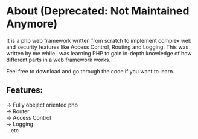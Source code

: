 # About (Deprecated: Not Maintained Anymore)

It is a php web framework written from scratch to implement complex web and security features like Access Control, Routing and Logging. This was written by me while i was learning PHP to gain in-depth knowledge of how different parts in a web framework works.

Feel free to download and go through the code if you want to learn.

## Features:

-> Fully obeject oriented php   
-> Router  
-> Access Control  
-> Logging  
...etc
